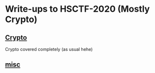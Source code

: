 # Write-ups to HSCTF-2020 (Mostly Crypto) 

## [Crypto](crypto)
Crypto covered completely (as usual hehe)

## [misc](miscellaneous)
